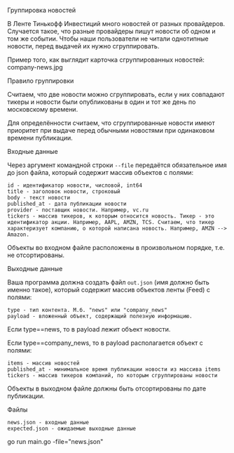 Группировка новостей


В Ленте Тинькофф Инвестиций много новостей от разных провайдеров. Случается такое, что разные провайдеры пишут новости об одном и том же событии. Чтобы наши пользователи не читали однотипные новости, перед выдачей их нужно сгруппировать.

Пример того, как выглядит карточка сгруппированных новостей: company-news.jpg


Правило группировки

Считаем, что две новости можно сгруппировать, если у них совпадают тикеры и новости были опубликованы в один и тот же день по московскому времени.

Для определённости считаем, что сгруппированные новости имеют приоритет при выдаче перед обычными новостями при одинаковом времени публикации.


Входные данные

Через аргумент командной строки `--file` передаётся обязательное имя до json файла, который содержит массив объектов с полями:

    id - идентификатор новости, числовой, int64
    title - заголовок новости, строковый
    body - текст новости
    published_at - дата публикации новости
    provider - поставщик новости. Например, vc.ru
    tickers - массив тикеров, к которым относится новость. Тикер - это идентификатор акции. Например, AAPL, AMZN, TCS. Считаем, что тикер характеризует компанию, о которой написана новость. Например, AMZN --> Amazon.

Объекты во входном файле расположены в произвольном порядке, т.е. не отсортированы.


Выходные данные

Ваша программа должна создать файл `out.json` (имя должно быть именно такое), который содержит массив объектов ленты (Feed) с полями:

    type - тип контента. М.б. "news" или "company_news"
    payload - вложенный объект, содержащий полезную информацию.

Если type==news, то в payload лежит объект новости.

Если type==company_news, то в payload располагается объект с полями:

    items - массив новостей
    published_at - минимальное время публикации новости из массива items
    tickers - массив тикеров компаний, по которым сгруппированы новости

Объекты в выходном файле должны быть отсортированы по дате публикации.


Файлы

    news.json - входные данные
    expected.json - ожидаемые выходные данные


go run main.go -file="news.json"